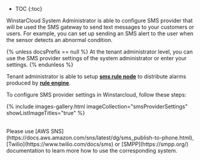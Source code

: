 * TOC
{:toc}

WinstarCloud System Administrator is able to configure SMS provider that will be used the SMS gateway to send text messages to your customers or users.
For example, you can set up sending an SMS alert to the user when the sensor detects an abnormal condition.

{% unless docsPrefix == null %}
At the tenant administrator level, you can use the SMS provider settings of the system administrator or enter your settings.
{% endunless %}

Tenant administrator is able to setup [**sms rule node**](/docs/{{docsPrefix}}user-guide/rule-engine-2-0/external-nodes/#send-sms-node) to distribute alarms produced by [**rule engine**](/docs/{{docsPrefix}}user-guide/rule-engine-2-0/re-getting-started/).  

To configure SMS provider settings in Winstarcloud, follow these steps:

{% include images-gallery.html imageCollection="smsProviderSettings" showListImageTitles="true" %}

<br>
Please use [AWS SNS](https://docs.aws.amazon.com/sns/latest/dg/sms_publish-to-phone.html), [Twilio](https://www.twilio.com/docs/sms) or [SMPP](https://smpp.org/) documentation to learn more how to use the corresponding system.
